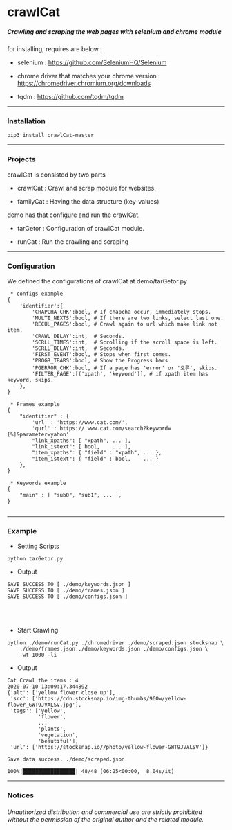 # crawlCat

##### Crawling and scraping the web pages with selenium and chrome module

for installing, requires are below : 

* selenium : https://github.com/SeleniumHQ/Selenium

* chrome driver that matches your chrome version : https://chromedriver.chromium.org/downloads

* tqdm : https://github.com/tqdm/tqdm

***

### Installation
```
pip3 install crawlCat-master
```

***

### Projects

crawlCat is consisted by two parts

* crawlCat : Crawl and scrap module for websites.

* familyCat : Having the data structure (key-values)


demo has that configure and run the crawlCat.

* tarGetor : Configuration of crawlCat module.

* runCat : Run the crawling and scraping

***

### Configuration

We defined the configurations of crawlCat at demo/tarGetor.py

```
 * configs example
{
    'identifier':{
        'CHAPCHA_CHK':bool, # If chapcha occur, immediately stops.
        'MULTI_NEXTS':bool, # If there are two links, select last one.
        'RECUL_PAGES':bool, # Crawl again to url which make link not item.
        'CRAWL_DELAY':int,  # Seconds.
        'SCRLL_TIMES':int,  # Scrolling if the scroll space is left.
        'SCRLL_DELAY':int,  # Seconds.
        'FIRST_EVENT':bool, # Stops when first comes.
        'PROGR_TBARS':bool, # Show the Progress bars
        'PGERROR_CHK':bool, # If a page has 'error' or '오류', skips. 
        'FILTER_PAGE':[('xpath', 'keyword')], # if xpath item has keyword, skips.
    },
}

 * Frames example
{
    "identifier" : {
        'url' : 'https://www.cat.com/',
        'qurl' : https://'www.cat.com/search?keyword=[%]&parameter=yahon'
        "link_xpaths": [ "xpath", ... ], 
        "link_istext": [ bool,    ... ], 
        "item_xpaths": { "field" : "xpath", ... }, 
        "item_istext": { "field" : bool,    ... }
    },
}

 * Keywords example
{
    "main" : [ "sub0", "sub1", ... ],
}


```

***

### Example

* Setting Scripts

```code
python tarGetor.py
```

* Output
```code
SAVE SUCCESS TO [ ./demo/keywords.json ]
SAVE SUCCESS TO [ ./demo/frames.json ]
SAVE SUCCESS TO [ ./demo/configs.json ]
```

<br/><br/>

* Start Crawling
```
python ./demo/runCat.py ./chromedriver ./demo/scraped.json stocksnap \
    ./demo/frames.json ./demo/keywords.json ./demo/configs.json \
    -wt 1000 -li
```

* Output
```
Cat Crawl the items : 4
2020-07-10 13:09:17.344892
{'alt': ['yellow flower close up'],
 'src': ['https://cdn.stocksnap.io/img-thumbs/960w/yellow-flower_GWT9JVALSV.jpg'],
 'tags': ['yellow',
          'flower',
          ...
          'plants',
          'vegetation',
          'beautiful'],
 'url': ['https://stocksnap.io//photo/yellow-flower-GWT9JVALSV']}

Save data success. ./demo/scraped.json

100%|█████████████████| 48/48 [06:25<00:00,  8.04s/it]
```

***

### Notices

###### Unauthorized distribution and commercial use are strictly prohibited without the permission of the original author and the related module.
